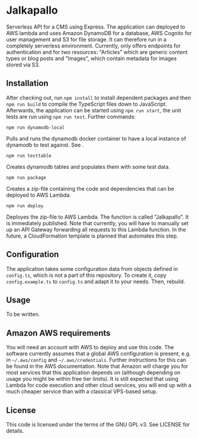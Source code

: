 # Jalkapallo
Serverless API for a CMS using Express. The application can deployed to AWS lambda and uses Amazon DynamoDB for a database,
AWS Cognito for user management and S3 for file storage. It can therefore run in a completely serverless environment.
Currently, only offers endpoints for authentication and for two resources: "Articles" which are generic content types or blog posts
and "Images", which contain metadata for images stored via S3.

## Installation
After checking out, run ```npm install``` to install dependent packages and then ```npm run build``` to compile the TypeScript files down to JavaScript.
Afterwards, the application can be started using ```npm run start```, the unit tests are run using ```npm run test```.
Further commands:

```
npm run dynamodb-local
```
Pulls and runs the dynamodb docker container to have a local instance of dynamodb to test against. See [](https://hub.docker.com/r/amazon/dynamodb-local/).

```
npm run testtable
```
Creates dynamodb tables and populates them with some test data.

```
npm run package
```
Creates a zip-file containing the code and dependencies that can be deployed to AWS Lambda.

```
npm run deploy
```
Deployes the zip-file to AWS Lambda. The function is called "Jalkapallo". It is immediately published. Note that currently, you will have to manually
set up an API Gateway forwarding all requests to this Lambda function. In the future, a CloudFormation template is planned that automates this step.

## Configuration
The application takes some configuration data from objects defined in ```config.ts```, which is not a part of this repository. To create it, copy
```config.example.ts``` to ```config.ts``` and adapt it to your needs. Then, rebuild.

## Usage
To be written.

## Amazon AWS requirements
You will need an account with AWS to deploy and use this code. The software currently assumes that a global AWS configuration is present, e.g.
in ```~/.aws/config``` and ```~/.aws/credentials```. Further instructions for this can be found in the AWS documentation. Note that Amazon will charge
you for most services that this application depends on (although depending on usage you might be within free tier limits). It is still expected
that using Lambda for code execution and other cloud services, you will end up with a much cheaper service than with a classical VPS-based setup.

## License
This code is licensed under the terms of the GNU GPL v3. See LICENSE for details.
